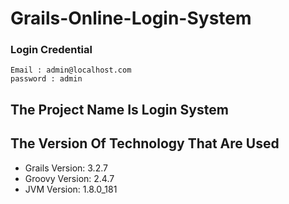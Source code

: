 # Grails-Online-Login-System
 ### Login Credential
    Email : admin@localhost.com
    password : admin
     
     
## The Project Name Is Login System
  
## The Version Of Technology That Are Used
  
  
  * Grails Version: 3.2.7
  * Groovy Version: 2.4.7
  * JVM Version: 1.8.0_181
